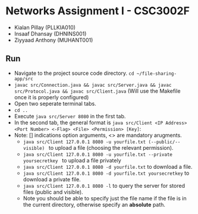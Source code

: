 # Networks Assignment I - CSC3002F
* Kialan Pillay (PLLKIA010)
* Insaaf Dhansay (DHNINS001)
* Ziyyaad Anthony (MUHANT001)

## Run
* Navigate to the project source code directory. ```cd ~/file-sharing-app/src```
* ```javac src/Connection.java && javac src/Server.java && javac src/Protocol.java && javac src/Client.java```
(Will use the Makefile once it is properly configured)
* Open two seperate terminal tabs.
* ``cd ..``
* Execute ```java src/Server 8080``` in the first tab.
* In the second tab, the general format is ```java src/Client <IP Address> <Port Number> <-Flag> <File> <Permission> [Key]```:
* Note: [] indications option arguments, <> are mandatory arugments.
    * ```java src/Client 127.0.0.1 8080 -u yourfile.txt (--public/--visible) ``` to upload a file (choosing the relevant permission).
    * ```java src/Client 127.0.0.1 8080 -u yourfile.txt --private yoursecretkey ``` to upload a file privately
    * ```java src/Client 127.0.0.1 8080 -d yourfile.txt``` to download a file.
    * ```java src/Client 127.0.0.1 8080 -d yourfile.txt yoursecretkey``` to download a private file.
    * ```java src/Client 127.0.0.1 8080 -l``` to query the server for stored files (public and visible).
    * Note you should be able to specify just the file name if the file is in the current directory, otherwise specify an **absolute** path.
